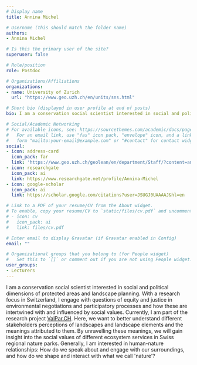 ```yaml
---
# Display name
title: Annina Michel

# Username (this should match the folder name)
authors:
- Annina Michel

# Is this the primary user of the site?
superuser: false

# Role/position
role: Postdoc

# Organizations/Affiliations
organizations:
- name: University of Zurich
  url: "https://www.geo.uzh.ch/en/units/sns.html"

# Short bio (displayed in user profile at end of posts)
bio: I am a conservation social scientist interested in social and political dimensions of protected areas and landscape planning.

# Social/Academic Networking
# For available icons, see: https://sourcethemes.com/academic/docs/page-builder/#icons
#   For an email link, use "fas" icon pack, "envelope" icon, and a link in the
#   form "mailto:your-email@example.com" or "#contact" for contact widget.
social:
- icon: address-card
  icon_pack: far
  link: 'https://www.geo.uzh.ch/geolean/en/department/Staff/?content=anninamichel'
- icon: researchgate
  icon_pack: ai
  link: https://www.researchgate.net/profile/Annina-Michel
- icon: google-scholar
  icon_pack: ai
  link: https://scholar.google.com/citations?user=JSUGJ0UAAAAJ&hl=en

# Link to a PDF of your resume/CV from the About widget.
# To enable, copy your resume/CV to `static/files/cv.pdf` and uncomment the lines below.
# - icon: cv
#   icon_pack: ai
#   link: files/cv.pdf

# Enter email to display Gravatar (if Gravatar enabled in Config)
email: ""

# Organizational groups that you belong to (for People widget)
#   Set this to `[]` or comment out if you are not using People widget.
user_groups:
- Lecturers
---
```


I am a conservation social scientist interested in social and political dimensions of protected areas and landscape planning. With a research focus in Switzerland, I engage with questions of equity and justice in environmental negotiations and participatory processes and how these are intertwined with and influenced by social values. 
Currently, I am part of the research project [ValPar.CH](https://valpar.ch/index_de.php). Here, we want to better understand different stakeholders perceptions of landscapes and landscape elements and the meanings attributed to them. By unravelling these meanings, we will gain insight into the social values of different ecosystem services in Swiss regional nature parks. 
Generally, I am interested in human-nature relationships: How do we speak about and engage with our surroundings, and how do we shape and interact with what we call 'nature'?

